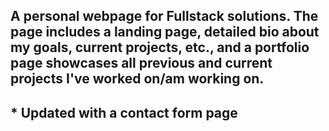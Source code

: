## A personal webpage for Fullstack solutions. The page includes a landing page, detailed bio about my goals, current projects, etc., and a portfolio page showcases all previous and current projects I've worked on/am working on.

## * Updated with a contact form page